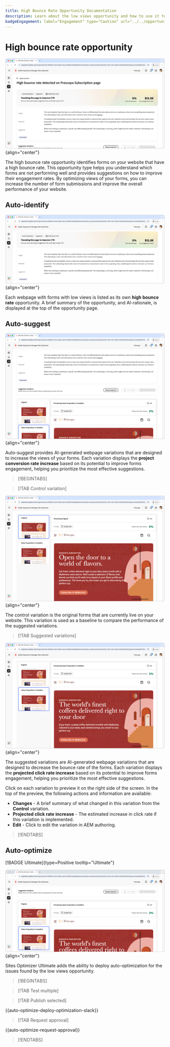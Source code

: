 ```yaml
---
title: High Bounce Rate Opportunity Documentation
description: Learn about the low views opportunity and how to use it to improve forms engagement on your website.
badgeEngagement: label="Engagement" type="Caution" url="../../opportunity-types/engagement.md" tooltip="Engagement"
---
```


# High bounce rate opportunity

![High bounce rate opportunity](./assets/high-bounce-rate/hero.png){align="center"}

The high bounce rate opportunity identifies forms on your website that have a high bounce rate. This opportunity type helps you understand which forms are not performing well and provides suggestions on how to improve their engagement rates. By optimizing views of your forms, you can increase the number of form submissions and improve the overall performance of your website.

## Auto-identify

![Auto-identify high bounce rate](./assets/high-bounce-rate/auto-identify.png){align="center"}

Each webpage with forms with low views is listed as its own **high bounce rate** opportunity. A brief summary of the opportunity, and AI-rationale, is displayed at the top of the opportunity page.

## Auto-suggest

![Auto-suggest high bounce rate](./assets/high-bounce-rate/auto-suggest.png){align="center"}

Auto-suggest provides AI-generated webpage variations that are designed to increase the views of your forms. Each variation displays the **project conversion rate increase** based on its potential to improve forms engagement, helping you prioritize the most effective suggestions.

>[!BEGINTABS]

>[!TAB Control variation]

![Original variations](./assets/high-bounce-rate/original-variation.png){align="center"}

The control variation is the original forms that are currently live on your website. This variation is used as a baseline to compare the performance of the suggested variations.

>[!TAB Suggested variations]

![Suggested variations](./assets/high-bounce-rate/suggested-variations.png){align="center"}

The suggested variations are AI-generated webpage variations that are designed to decrease the bounce rate of the forms. Each variation displays the **projected click rate increase** based on its potential to improve forms engagement, helping you prioritize the most effective suggestions.

Click on each variation to preview it on the right side of the screen. In the top of the preview, the following actions and information are available:

* **Changes** - A brief summary of what changed in this variation from the **Control** variation.
* **Projected click rate increase** - The estimated increase in click rate if this variation is implemented.
* **Edit** - Click to edit the variation in AEM authoring.

>[!ENDTABS]

## Auto-optimize

[!BADGE Ultimate]{type=Positive tooltip="Ultimate"}

![Auto-optimize high bounce rate](./assets/high-bounce-rate/auto-optimize.png){align="center"}

Sites Optimizer Ultimate adds the ability to deploy auto-optimization for the issues found by the low views opportunity.

>[!BEGINTABS]

>[!TAB Test multiple]


>[!TAB Publish selected]

{{auto-optimize-deploy-optimization-slack}}

>[!TAB Request approval]

{{auto-optimize-request-approval}}

>[!ENDTABS]
